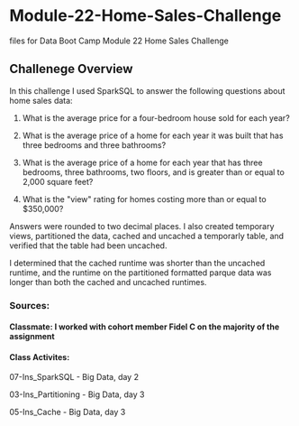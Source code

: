 # Module-22-Home-Sales-Challenge
files for Data Boot Camp Module 22 Home Sales Challenge

## Challenege Overview 

In this challenge I used SparkSQL to answer the following questions about home sales data: 

1. What is the average price for a four-bedroom house sold for each year?

2. What is the average price of a home for each year it was built that has three bedrooms and three bathrooms?

3. What is the average price of a home for each year that has three bedrooms, three bathrooms, two floors, and is greater than or equal to 2,000 square feet?

4. What is the "view" rating for homes costing more than or equal to $350,000?

Answers were rounded to two decimal places. I also created temporary views, partitioned the data, cached and uncached a temporarly table, and verified that the table had been uncached. 

I determined that the cached runtime was shorter than the uncached runtime, and the runtime on the partitioned formatted parque data was longer than both the cached and uncached runtimes. 

### Sources: 

#### Classmate: I worked with cohort member Fidel C on the majority of the assignment

#### Class Activites: 

07-Ins_SparkSQL - Big Data, day 2

03-Ins_Partitioning - Big Data, day 3

05-Ins_Cache - Big Data, day 3